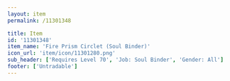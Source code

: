 ```yaml
---
layout: item
permalink: /11301348

title: Item
id: '11301348'
item_name: 'Fire Prism Circlet (Soul Binder)'
icon_url: 'item/icon/11301280.png'
sub_header: ['Requires Level 70', 'Job: Soul Binder', 'Gender: All']
footer: ['Untradable']
---
```

